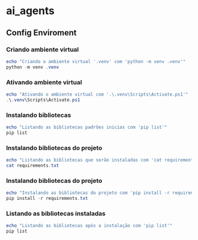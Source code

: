 # ai_agents


## Config Enviroment
### Criando ambiente virtual
```powershell
echo "Criando o ambiente virtual '.venv' com 'python -m venv .venv'"
python -m venv .venv
```

### Ativando ambiente virtual
```powershell
echo "Ativando o ambiente virtual com '.\.venv\Scripts\Activate.ps1'"
.\.venv\Scripts\Activate.ps1
```

### Instalando bibliotecas
```powershell
echo "Listando as bibliotecas padrões inicias com 'pip list'"
pip list
```

### Instalando bibliotecas do projeto
```powershell
echo "Listando as bibliotecas que serão instaladas com 'cat requirements.txt'"
cat requirements.txt
```

### Instalando bibliotecas do projeto
```powershell
echo "Instalando as bibliotecas do projeto com 'pip install -r requirements.txt'"
pip install -r requirements.txt
```

### Listando as bibliotecas instaladas
```powershell
echo "Listando as bibliotecas após a instalação com 'pip list'"
pip list
```
